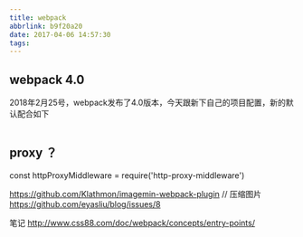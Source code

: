 ```yaml
---
title: webpack
abbrlink: b9f20a20
date: 2017-04-06 14:57:30
tags:
---
```


## webpack 4.0
2018年2月25号，webpack发布了4.0版本，今天跟新下自己的项目配置，新的默认配合如下
```js

```



## proxy ？
const httpProxyMiddleware = require('http-proxy-middleware')


https://github.com/Klathmon/imagemin-webpack-plugin // 压缩图片
https://github.com/eyasliu/blog/issues/8

笔记
http://www.css88.com/doc/webpack/concepts/entry-points/

















